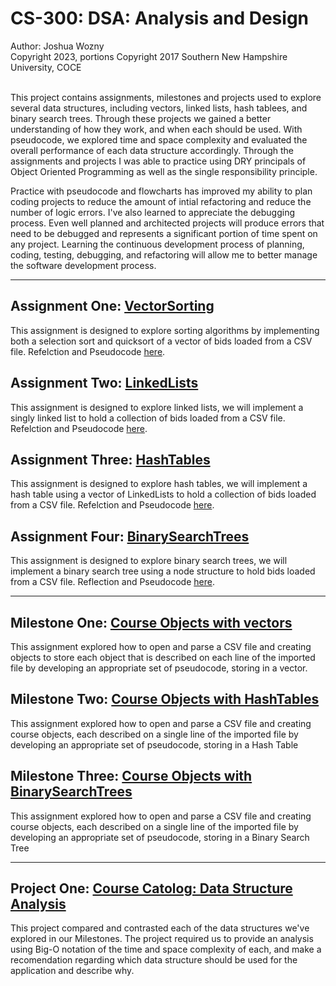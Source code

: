 # CS-300: DSA: Analysis and Design

Author: Joshua Wozny <br>
Copyright 2023, portions Copyright 2017 Southern New Hampshire University, COCE<br>
<br>

This project contains assignments, milestones and projects used to explore several data structures, including vectors, linked lists, hash tablees, and binary search trees. Through these projects we gained a better understanding of how they work, and when each should be used. With pseudocode, we explored time and space complexity
and evaluated the overall performance of each data structure accordingly. Through the assignments and projects I was able to practice using DRY principals of Object Oriented Programming as well as the single responsibility principle.

Practice with pseudocode and flowcharts has improved my ability to plan coding projects to reduce the amount of intial refactoring and reduce the number of logic errors. I've also learned to appreciate the debugging process. Even well planned and architected projects will produce errors that need to be debugged and represents a significant portion of time spent on any project. Learning the continuous development process of planning, coding, testing, debugging, and refactoring will allow me to better manage the software development process.

<hr>

## Assignment One: [VectorSorting](https://github.com/joshuawozny/CS-300/tree/main/VectorSorting)
This assignment is designed to explore sorting algorithms by implementing both a selection sort and quicksort of a vector of bids loaded from a CSV file. Refelction and Pseudocode [here](https://github.com/joshuawozny/CS-300/tree/main/Documents). 

## Assignment Two: [LinkedLists](https://github.com/joshuawozny/CS-300/tree/main/LinkedList/LinkedList)
This assignment is designed to explore linked lists, we will implement a singly linked list to hold a collection of bids loaded from a CSV file. Refelction and Pseudocode [here](https://github.com/joshuawozny/CS-300/tree/main/Documents). 

## Assignment Three: [HashTables](https://github.com/joshuawozny/CS-300/tree/main/HashTable/HashTable)
This assignment is designed to explore hash tables, we will implement a hash table using a vector of LinkedLists to hold a collection of bids loaded from a CSV file. Refelction and Pseudocode [here](https://github.com/joshuawozny/CS-300/tree/main/Documents). 

## Assignment Four: [BinarySearchTrees](https://github.com/joshuawozny/CS-300/tree/main/BinarySearchTree/BinarySearchTree)
This assignment is designed to explore binary search trees, we will implement a binary search tree using a node structure to hold bids loaded from a CSV file. Reflection and Pseudocode [here](https://github.com/joshuawozny/CS-300/tree/main/Documents). 
<hr>

## Milestone One: [Course Objects with vectors](https://github.com/joshuawozny/CS-300/tree/main/Documents)

This assignment explored how to open and parse a CSV file and creating objects to store each object that is described on each line of the imported file by developing an appropriate set of pseudocode, storing in a vector. 

## Milestone Two: [Course Objects with HashTables](https://github.com/joshuawozny/CS-300/tree/main/Documents)

This assignment explored how to open and parse a CSV file and creating course objects, each described on a single line of the imported file by developing an appropriate set of pseudocode, storing in a Hash Table

## Milestone Three: [Course Objects with BinarySearchTrees](https://github.com/joshuawozny/CS-300/tree/main/Documents)

This assignment explored how to open and parse a CSV file and creating course objects, each described on a single line of the imported file by developing an appropriate set of pseudocode, storing in a Binary Search Tree
<hr>

## Project One: [Course Catolog: Data Structure Analysis](https://github.com/joshuawozny/CS-300/tree/main/Documents)

This project compared and contrasted each of the data structures we've explored in our Milestones. The project required us to provide an analysis using Big-O notation of the time and space complexity of each, and make a recomendation regarding which data structure should be used for the application and describe why.
